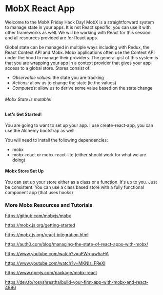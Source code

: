 # MobX React App

Welcome to the MobX Friday Hack Day! MobX is a straightforward system to manage state in your apps. It is not React specific, you can use it with other frameworks as well. We will be working with React for this session and all resources provided are for React apps.

Global state can be managed in multiple ways including with Redux, the React Context API and Mobx. Mobx applications often use the Context API under the hood to manage their providers. The general gist of this system is that you are wrapping your app in a context provider that gives your app access to a global store. Stores consist of: 
 - <em>Observable values:</em> the state you are tracking 
 - <em>Actions:</em> allow us to change the state (ie the values)
 - <em>Computeds:</em> allow us to derive some value based on 
the state change

###### Mobx State is mutable!


#### Let's Get Started!

You are going to want to set up your app. I use create-react-app, you can use the Alchemy bootstrap as well.

You will need to install the following dependencies: 
 - mobx
 - mobx-react or mobx-react-lite (either should work for what we are doing)

 #### Mobx Store Set Up

 You can set up your store either as a class or a function. It's up to you. Just be consistent. You can use a class based store with a fully functional component app (that uses hooks) 

### More Mobx Resources and Tutorials

https://github.com/mobxjs/mobx

https://mobx.js.org/getting-started

https://mobx.js.org/react-integration.html

https://auth0.com/blog/managing-the-state-of-react-apps-with-mobx/

https://www.youtube.com/watch?v=uFWrquw5aHA

https://www.youtube.com/watch?v=MKNls_FReXI

https://www.npmjs.com/package/mobx-react

https://dev.to/rosyshrestha/build-your-first-app-with-mobx-and-react-4896


